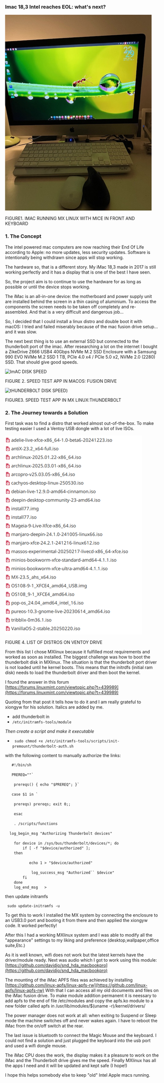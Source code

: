 ### Imac 18,3 Intel reaches EOL: what's next?


![](./Imac.jpg)

FIGURE1. IMAC RUNNING MX LINUX WITH MICE IN FRONT AND KEYBOARD


###       1. The Concept

The intel powered mac computers are now reaching their End Of Life according to Apple: no more updates, less security updates. Software is intentionally being withdrawn since apps will stop working.

The hardware so, that is a different story. My iMac 18,3 made in 2017 is still working perfectly and it has a display that is one of the best I have seen.

So, the project aim is to continue to use the hardware for as long as possible or until the device stops working.

The iMac is an all-in-one device: the motherboard and power supply unit are installed behind the screen in a thin casing of aluminium. To access the components the screen needs to be taken off completely and re-assembled.
And that is a very difficult and dangerous job…

So, I decided that I could install a linux distro and double boot it with macOS: I tried and failed miserably because of the mac fusion drive setup… and it was slow.

The next best thing is to use an external SSD but connected to the thunderbolt port of the imac.
After researching a lot on the internet I bought a 	ZikeDrive Z666 USB4 40Gbps NVMe M.2 SSD Enclosure with a Samsung 990 EVO NVMe M.2 SSD 1 TB, PCIe 4.0 x4 / PCIe 5.0 x2, NVMe 2.0 (2280) SSD. That should give good speeds.

![ImAC DISK SPEED](https://github.com/alfredo87/iMacEOL/blob/main/APPLE%20SSD%20SM0128L%20%EF%80%A2%20Intel%20Core%20i5-7500.png)

FIGURE 2. SPEED TEST APP IN MACOS: FUSION DRIVE

![tHUNDERBOLT DISK SPEED](https://github.com/alfredo87/iMacEOL/blob/main/Screenshot_2025-07-28_18-18-14.png))

FIGURE3. SPEED TEST APP IN MX LINUX:THUNDERBOLT


###    2. The Journey towards a Solution

 First task was to find a distro that worked almost out-of-the-box. To make testing easier I used a Ventoy USB dongle with a lot of live ISOs.
 
 ![](./Screenshot_2025-07-13_09-24-29.png "List of ISOs")

 FIGURE 4. LIST OF DISTROS ON VENTOY DRIVE

From this list I chose MXlinux because it fulfilled most requirements and worked as soon as installed.
The biggest challenge was how to boot the thunderbolt disk in MXlinux.
The situation is that the thunderbolt port driver is not loaded until he kernel boots.
This means that the initrdfs (initial ram disk) needs to load the thunderbolt driver and then boot the kernel.

I found the answer in this forum 
[https://forums.linuxmint.com/viewtopic.php?t=439989](https://forums.linuxmint.com/viewtopic.php?t=439989) 

Quoting from that post it tells how to do it and I am really grateful to xiongyw for his solution. Italics are added by me.







- add thunderbolt in
- 
  `` /etc/initramfs-tools/module ``

*Then create a script and make it executable*
- `` sudo chmod +x /etc/initramfs-tools/scripts/init-premount/thunderbolt-auth.sh``
 
with the following content to manually authorize the links:

       #!/bin/sh

       PREREQ=""`

        prereqs() { echo "$PREREQ"; }`

       case $1 in `

        prereqs) prereqs; exit 0;;

        esac

        . /scripts/functions

      log_begin_msg "Authorizing Thunderbolt devices"

        for device in /sys/bus/thunderbolt/devices/*; do
            if [ -f "$device/authorized" ]; 
        then

               echo 1 > "$device/authorized"

                log_success_msg "Authorized`` $device"
            fi
        done
        log_end_msg   >


then update initramfs 

     sudo update-initramfs -u  


To get this to work I installed the MX system by connecting the enclosure to an USB3.0 port and booting it from there and then applied the xiongyw code.
It worked perfectly!

After this I had a working MXlinux system and I was able to modify all the "appearance" settings to my liking and preference (desktop,wallpaper,office suite,Etc.)

As it is well known, wifi does not work but the latest kernels have the driver/module ready. 
Next was audio which I got to work using this module:
[https://github.com/davidjo/snd_hda_macbookpro](https://github.com/davidjo/snd_hda_macbookpro)

The mounting of the iMac APFS files was achieved by installing [https://github.com/linux-apfs/linux-apfs-rw](https://github.com/linux-apfs/linux-apfs-rw)
With that I can access all my old documents and files on the iMac fusion drive. To make module addition permanent it is neessary to add apfs to the end of file /etc/modules and copy the apfs.ko module to a new folder called apfs in /usr/lib/modules/$(uname -r)/kernel/drivers/

The power manager does not work at all: when exiting to Suspend or Sleep mode the machine switches off and never wakes again. I have to reboot the iMac from the on/off switch at the rear.

The last issue is bluetooth to connect the Magic Mouse and the keyboard. I could not find a solution and just plugged the keyboard into the usb port and used a wifi dongle mouse.

The iMac CPU does the work, the display makes it a pleasure to work on the iMac and the Thunderbolt drive gives me the speed. Finally MXlinux has all the apps I need and it will be updated and kept safe (I hope!)

I hope this helps somebody else to keep "old" Intel Apple macs running.

